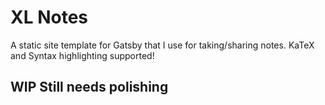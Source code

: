 # XL Notes
A static site template for Gatsby that I use for taking/sharing notes. KaTeX and Syntax highlighting supported!

## WIP Still needs polishing
